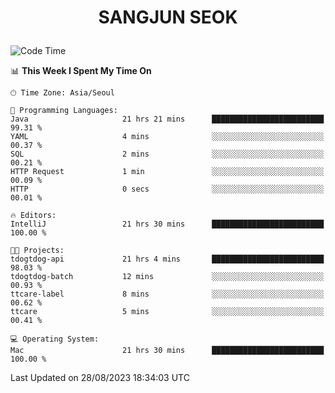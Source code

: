 <h1>
 <p align="center">
   SANGJUN SEOK
 </p>
</h1>

<!--START_SECTION:waka-->
![Code Time](http://img.shields.io/badge/Code%20Time-2%2C814%20hrs%205%20mins-blue)

📊 **This Week I Spent My Time On** 

```text
🕑︎ Time Zone: Asia/Seoul

💬 Programming Languages: 
Java                     21 hrs 21 mins      █████████████████████████   99.31 % 
YAML                     4 mins              ░░░░░░░░░░░░░░░░░░░░░░░░░   00.37 % 
SQL                      2 mins              ░░░░░░░░░░░░░░░░░░░░░░░░░   00.21 % 
HTTP Request             1 min               ░░░░░░░░░░░░░░░░░░░░░░░░░   00.09 % 
HTTP                     0 secs              ░░░░░░░░░░░░░░░░░░░░░░░░░   00.01 % 

🔥 Editors: 
IntelliJ                 21 hrs 30 mins      █████████████████████████   100.00 % 

🐱‍💻 Projects: 
tdogtdog-api             21 hrs 4 mins       █████████████████████████   98.03 % 
tdogtdog-batch           12 mins             ░░░░░░░░░░░░░░░░░░░░░░░░░   00.93 % 
ttcare-label             8 mins              ░░░░░░░░░░░░░░░░░░░░░░░░░   00.62 % 
ttcare                   5 mins              ░░░░░░░░░░░░░░░░░░░░░░░░░   00.41 % 

💻 Operating System: 
Mac                      21 hrs 30 mins      █████████████████████████   100.00 % 
```


 Last Updated on 28/08/2023 18:34:03 UTC
<!--END_SECTION:waka-->
